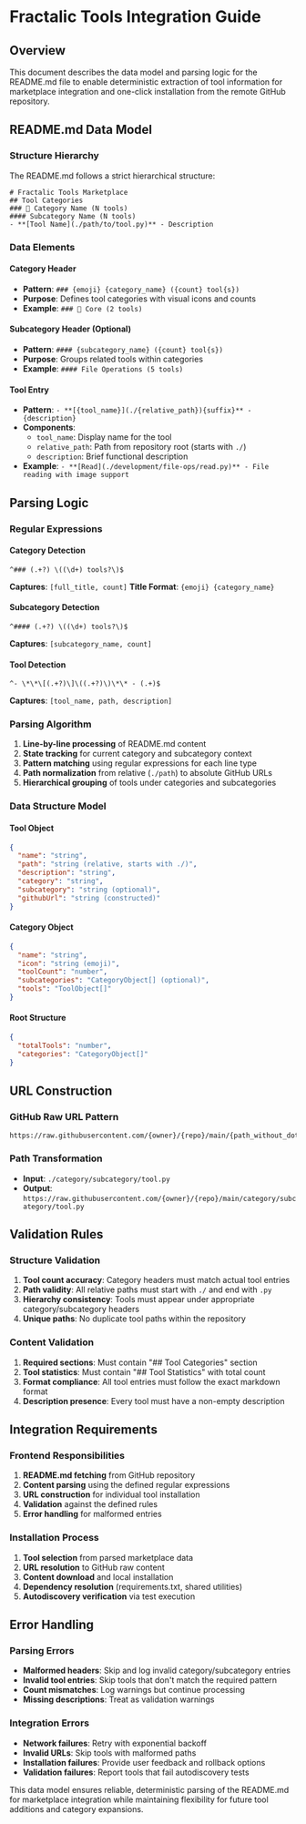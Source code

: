 # Fractalic Tools Integration Guide

## Overview

This document describes the data model and parsing logic for the README.md file to enable deterministic extraction of tool information for marketplace integration and one-click installation from the remote GitHub repository.

## README.md Data Model

### Structure Hierarchy

The README.md follows a strict hierarchical structure:

```
# Fractalic Tools Marketplace
## Tool Categories
### 🔧 Category Name (N tools)
#### Subcategory Name (N tools)
- **[Tool Name](./path/to/tool.py)** - Description
```

### Data Elements

#### Category Header
- **Pattern**: `### {emoji} {category_name} ({count} tool{s})`  
- **Purpose**: Defines tool categories with visual icons and counts
- **Example**: `### 🔧 Core (2 tools)`

#### Subcategory Header (Optional)
- **Pattern**: `#### {subcategory_name} ({count} tool{s})`
- **Purpose**: Groups related tools within categories
- **Example**: `#### File Operations (5 tools)`

#### Tool Entry
- **Pattern**: `- **[{tool_name}](./{relative_path}){suffix}** - {description}`
- **Components**:
  - `tool_name`: Display name for the tool
  - `relative_path`: Path from repository root (starts with `./`)
  - `description`: Brief functional description
- **Example**: `- **[Read](./development/file-ops/read.py)** - File reading with image support`

## Parsing Logic

### Regular Expressions

#### Category Detection
```regex
^### (.+?) \((\d+) tools?\)$
```
**Captures**: `[full_title, count]`
**Title Format**: `{emoji} {category_name}`

#### Subcategory Detection  
```regex
^#### (.+?) \((\d+) tools?\)$
```
**Captures**: `[subcategory_name, count]`

#### Tool Detection
```regex
^- \*\*\[(.+?)\]\((.+?)\)\*\* - (.+)$
```
**Captures**: `[tool_name, path, description]`

### Parsing Algorithm

1. **Line-by-line processing** of README.md content
2. **State tracking** for current category and subcategory context
3. **Pattern matching** using regular expressions for each line type
4. **Path normalization** from relative (`./path`) to absolute GitHub URLs
5. **Hierarchical grouping** of tools under categories and subcategories

### Data Structure Model

#### Tool Object
```json
{
  "name": "string",
  "path": "string (relative, starts with ./)",
  "description": "string", 
  "category": "string",
  "subcategory": "string (optional)",
  "githubUrl": "string (constructed)"
}
```

#### Category Object
```json
{
  "name": "string",
  "icon": "string (emoji)",
  "toolCount": "number",
  "subcategories": "CategoryObject[] (optional)",
  "tools": "ToolObject[]"
}
```

#### Root Structure
```json
{
  "totalTools": "number",
  "categories": "CategoryObject[]"
}
```

## URL Construction

### GitHub Raw URL Pattern
```
https://raw.githubusercontent.com/{owner}/{repo}/main/{path_without_dot_slash}
```

### Path Transformation
- **Input**: `./category/subcategory/tool.py`
- **Output**: `https://raw.githubusercontent.com/{owner}/{repo}/main/category/subcategory/tool.py`

## Validation Rules

### Structure Validation
1. **Tool count accuracy**: Category headers must match actual tool entries
2. **Path validity**: All relative paths must start with `./` and end with `.py`
3. **Hierarchy consistency**: Tools must appear under appropriate category/subcategory headers
4. **Unique paths**: No duplicate tool paths within the repository

### Content Validation
1. **Required sections**: Must contain "## Tool Categories" section
2. **Tool statistics**: Must contain "## Tool Statistics" with total count
3. **Format compliance**: All tool entries must follow the exact markdown format
4. **Description presence**: Every tool must have a non-empty description

## Integration Requirements

### Frontend Responsibilities
1. **README.md fetching** from GitHub repository
2. **Content parsing** using the defined regular expressions
3. **URL construction** for individual tool installation
4. **Validation** against the defined rules
5. **Error handling** for malformed entries

### Installation Process
1. **Tool selection** from parsed marketplace data
2. **URL resolution** to GitHub raw content
3. **Content download** and local installation
4. **Dependency resolution** (requirements.txt, shared utilities)
5. **Autodiscovery verification** via test execution

## Error Handling

### Parsing Errors
- **Malformed headers**: Skip and log invalid category/subcategory entries
- **Invalid tool entries**: Skip tools that don't match the required pattern
- **Count mismatches**: Log warnings but continue processing
- **Missing descriptions**: Treat as validation warnings

### Integration Errors
- **Network failures**: Retry with exponential backoff
- **Invalid URLs**: Skip tools with malformed paths
- **Installation failures**: Provide user feedback and rollback options
- **Validation failures**: Report tools that fail autodiscovery tests

This data model ensures reliable, deterministic parsing of the README.md for marketplace integration while maintaining flexibility for future tool additions and category expansions.